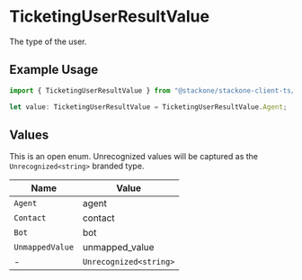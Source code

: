 # TicketingUserResultValue

The type of the user.

## Example Usage

```typescript
import { TicketingUserResultValue } from "@stackone/stackone-client-ts/sdk/models/shared";

let value: TicketingUserResultValue = TicketingUserResultValue.Agent;
```

## Values

This is an open enum. Unrecognized values will be captured as the `Unrecognized<string>` branded type.

| Name                   | Value                  |
| ---------------------- | ---------------------- |
| `Agent`                | agent                  |
| `Contact`              | contact                |
| `Bot`                  | bot                    |
| `UnmappedValue`        | unmapped_value         |
| -                      | `Unrecognized<string>` |